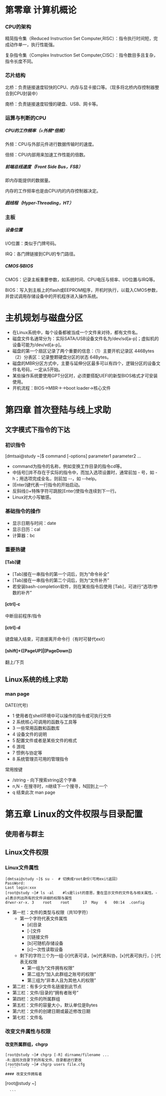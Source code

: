 # 第零章  计算机概论

### CPU的架构

精简指令集（Reduced Instruction Set Computer,RISC）：指令执行时间短，完成动作单一，执行性能强。

复杂指令集（Complex Instruction Set Computer,CISC）：指令数目多且复杂，指令长度不同。

### 芯片结构

北桥：负责链接速度较快的CPU、内存与显卡接口等。（现多将北桥内存控制器整合到CPU封装中）

南桥：负责链接速度较慢的硬盘、USB、网卡等。

### 运算与判断的CPU

##### CPU的工作频率（=外频*倍频）

外频：CPU与外部元件进行数据传输时的速度。

倍频：CPU内部用来加速工作性能的倍数。

##### 前端总线速度（Front Side Bus，FSB）

即内存能提供的数据量。

内存的工作频率也是由CPU内的内存控制器决定。

##### 超线程（Hyper-Threading，HT）

### 主板

##### 设备位置

I/O位置：类似于门牌号码。

IRQ：各门牌链接到CPU的专门路径。

##### CMOS与BIOS

CMOS：记录主板重要参数，如系统时间、CPU电压与频率、I/O位置与IRQ等。

BIOS：写入到主板上的flash或EEPROM程序，开机时执行，以载入CMOS参数，并尝试调用存储设备中的开机程序进入操作系统。

# 主机规划与磁盘分区
* 在Linux系统中，每个设备都被当成一个文件来对待，都有文件名。
* 磁盘文件名通常分为：实际SATA/USB设备文件名为/dev/sd[a-p]；虚拟机的设备可能为/dev/vd[a-p]。
*  磁盘的第一个扇区记录了两个重要的信息：（1）主要开机记录区 446Bytes （2）分表区：记录整颗硬盘分区的状态 64Bytes。
*  磁盘的MBR分区方式中，主要与延伸分区最多可以有四个，逻辑分区的设备文件名号码，一定从5开始。
*  某些操作系统要使用GPT分区时，必须要搭配UEFI的新型BIOS格式才可安装使用。
*  开机流程：BIOS->MBR->->boot loader->核心文件

# 第四章 首次登陆与线上求助
## 文字模式下指令的下达
### 初识指令
[dmtsai@study ~]$ command [-options] parameter1 parameter2 ...
* command为指令的名称，例如变换工作目录的指令cd等。
* 中括号[]并不存在于实际的指令中，而加入选项设置时，通常前加 - 号，如 -h；用选项完成全名，则前加 --，如 --help。
* [Enter]键代表一行指令的开始启动。
* 反斜线(\)+特殊字符可跳脱[Enter]使指令连续到下一行。
* Linux对大小写敏感。

### 基础指令的操作
* 显示日期与时间：date
* 显示日历：cal
* 计算器：bc

### 重要热键
#### [Tab]键
*  [Tab]接在一串指令的第一个词后，则为“命令补全”
*   [Tab]接在一串指令的第二个词后，则为“文件补齐”
*   若安装bash-completion软件，则在某些指令后使用 [Tab]，可进行“选项/参数的补齐”

#### [ctrl]-c
中断目前程序/指令

#### [ctrl]-d
键盘输入结束，可直接离开命令行（有时可替代exit）

#### [shift]+{[PageUP]|[PageDown]}
翻上/下页

## Linux系统的线上求助
### man page
DATE(代号)
* 1 使用者在shell环境中可以操作的指令或可执行文件
* 2 系统核心可调用的函数与工具等
* 3 一些常用函数和函数库
* 4 设备文件的说明
* 5 配置文件或者是某些文件的格式
* 6 游戏
* 7 惯例与协定等
* 8 系统管理员可用的管理指令

常用按键
* /string - 向下搜索string这个字串
* n,N - 在搜寻时，n继续下一个搜寻，N回到上一个
* q 结束此次 man page

# 第五章 Linux的文件权限与目录配置
## 使用者与群主

## Linux文件权限
### Linux文件属性
  ```
  [dmtsai@study ~]$ su -  # 切换成root身份(可用exit返回)
  PassWord:
  Last login:xxx
  [root@study ~]# ls -al	#ls是list的意思，重在显示文件的文件名与相关属性。-al表示列出所有的文件详细的权限与属性
  drwxr-xr-x. 3    root    root      17  May   6   00:14  .config
  ```
  * 第一栏：文件的类型与权限（共10字符）
  	* 第一个字符代表文件属性
  		* [d]目录
  		* [-]文件
  		* [l]链接文件
  		* [b]可随机存储设备
  		* [c]一次性读取设备
  	* 剩下的字符三个为一组-[r]代表可读，[w]代表科协，[x]代表可执行，[-]代表无权限
  		* 第一组为“文件拥有权限”
  		* 第二组为“加入此群组之账号的权限”
  		* 第三组为“非本人且为其他人的权限”
  * 第二栏：有多少文件名链接到此节点
  * 第三栏：文件/目录的“拥有者账号”
  * 第四栏：文件的所属群组
  * 第五栏：文件的容量大小，默认单位是Bytes
  * 第六栏：文件的创建日期或最近修改日期
  * 第七栏：文件名
 

 ### 改变文件属性与权限
 #### 改变所属群组，chgrp
   ```
   [root@study ~]# chgrp [-R] dirname/filename ...
   -R:连同次目录下的所有文件、目录都进行更改
   [root@study ~]# chgrp users file.cfg
     ```
#### 改变文件拥有者
   ```
   [root@study ~]
   
      ```